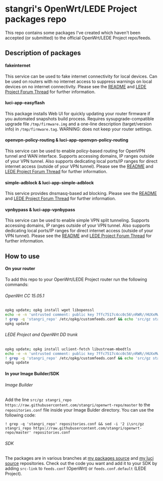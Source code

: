 # stangri's OpenWrt/LEDE Project packages repo
This repo contains some packages I've created which haven't been accepted (or submitted) to the official OpenWrt/LEDE Project repo/feeds.


## Description of packages

#### fakeinternet
This service can be used to fake internet connectivity for local devices.
Can be used on routers with no internet access to suppress warnings on local devices on no internet connectivity. Please see the [README](https://github.com/stangri/openwrt-packages/blob/fakeinternet/net/fakeinternet/files/) and [LEDE Project Forum Thread](https://forum.lede-project.org/t/fakeinternet-service-package-wip/924) for further information.

#### luci-app-easyflash
This package installs Web UI for quickly updating your router firmware if you automated snapshots build process. Requires sysupgrade-compatible upgrade file ```/tmp/firmware.img``` and a one-line description (target/version info) in ```/tmp/firmware.tag```. WARNING: does not keep your router settings.

#### openvpn-policy-routing & luci-app-openvpn-policy-routing
This service can be used to enable policy-based routing for OpenVPN tunnel and WAN interface.
Supports accessing domains, IP ranges outside of your VPN tunnel.
Also supports dedicating local ports/IP ranges for direct internet access (outside of your VPN tunnel).
Please see the [README](https://github.com/stangri/openwrt-packages/blob/openvpn-policy-routing/net/openvpn-policy-routing/files/README.md) and [LEDE Project Forum Thread](https://forum.lede-project.org/t/openvpn-policy-based-routing-web-ui-testers-needed/1422/1) for further information.


#### simple-adblock & luci-app-simple-adblock
This service provides dnsmasq-based ad blocking.
Please see the [README](https://github.com/stangri/openwrt-packages/blob/simple-adblock/net/simple-adblock/files/README.md) and [LEDE Project Forum Thread](https://forum.lede-project.org/t/simple-adblock-fast-lightweight-and-fully-uci-luci-configurable-ad-blocking/1327) for further information.


#### vpnbypass & luci-app-vpnbypass
This service can be used to enable simple VPN split tunneling.
Supports accessing domains, IP ranges outside of your VPN tunnel.
Also supports dedicating local ports/IP ranges for direct internet access (outside of your VPN tunnel).
Please see the [README](https://github.com/stangri/openwrt-packages/blob/vpnbypass/net/vpnbypass/files/README.md) and [LEDE Project Forum Thread](https://forum.lede-project.org/t/vpn-bypass-split-tunneling-service-luci-ui/1106/12) for further information.

## How to use

#### On your router
To add this repo to your OpenWrt/LEDE Project router run the following commands:

###### OpenWrt CC 15.05.1
```sh
opkg update; opkg install wget libopenssl
echo -e -n 'untrusted comment: public key 7ffc7517c4cc0c56\nRWR//HUXxMwMVnx7fESOKO7x8XoW4/dRidJPjt91hAAU2L59mYvHy0Fa\n' > /tmp/stangri-repo.pub && opkg-key add /tmp/stangri-repo.pub
! grep -q 'stangri_repo' /etc/opkg/customfeeds.conf && echo 'src/gz stangri_repo https://raw.githubusercontent.com/stangri/openwrt-repo/master' >> /etc/opkg/customfeeds.conf
opkg update
```

###### LEDE Project and OpenWrt DD trunk
```sh
opkg update; opkg install uclient-fetch libustream-mbedtls
echo -e -n 'untrusted comment: public key 7ffc7517c4cc0c56\nRWR//HUXxMwMVnx7fESOKO7x8XoW4/dRidJPjt91hAAU2L59mYvHy0Fa\n' > /tmp/stangri-repo.pub && opkg-key add /tmp/stangri-repo.pub
! grep -q 'stangri_repo' /etc/opkg/customfeeds.conf && echo 'src/gz stangri_repo https://raw.githubusercontent.com/stangri/openwrt-repo/master' >> /etc/opkg/customfeeds.conf
opkg update
```

#### In your Image Builder/SDK
###### Image Builder
Add the line ```src/gz stangri_repo https://raw.githubusercontent.com/stangri/openwrt-repo/master``` to the ```repositories.conf``` file inside your Image Bulder directory. You can use the following code:
```
! grep -q 'stangri_repo' repositories.conf && sed -i '2 i\src/gz stangri_repo https://raw.githubusercontent.com/stangri/openwrt-repo/master' repositories.conf
```

###### SDK
The packages are in various branches at [my  packages source](https://github.com/stangri/openwrt-packages) and [my  luci source](https://github.com/stangri/openwrt-luci) repositories. Check out the code you want and add it to your SDK by adding ```src-link``` to ```feeds.conf``` (OpenWrt) or ```feeds.conf.default``` (LEDE Project).

